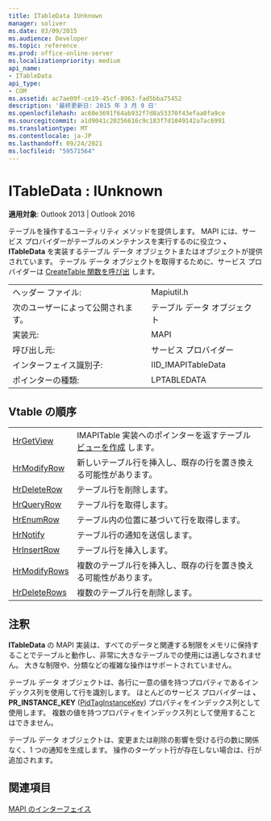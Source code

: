 ```yaml
---
title: ITableData IUnknown
manager: soliver
ms.date: 03/09/2015
ms.audience: Developer
ms.topic: reference
ms.prod: office-online-server
ms.localizationpriority: medium
api_name:
- ITableData
api_type:
- COM
ms.assetid: ac7ae09f-ce19-45cf-8963-fad5bba75452
description: '最終更新日: 2015 年 3 月 9 日'
ms.openlocfilehash: ac60e3691f64ab932f7d8a53370f43efaa0fa9ce
ms.sourcegitcommit: a1d9041c20256616c9c183f7d1049142a7ac6991
ms.translationtype: MT
ms.contentlocale: ja-JP
ms.lasthandoff: 09/24/2021
ms.locfileid: "59571564"
---
```

# <a name="itabledata--iunknown"></a>ITableData : IUnknown

  
  
**適用対象**: Outlook 2013 | Outlook 2016 
  
テーブルを操作するユーティリティ メソッドを提供します。 MAPI には、サービス プロバイダーがテーブルのメンテナンスを実行するのに役立つ **、ITableData** を実装するテーブル データ オブジェクトまたはオブジェクトが提供されています。 テーブル データ オブジェクトを取得するために、サービス プロバイダーは [CreateTable 関数を呼び出](createtable.md) します。 
  
|||
|:-----|:-----|
|ヘッダー ファイル:  <br/> |Mapiutil.h  <br/> |
|次のユーザーによって公開されます。  <br/> |テーブル データ オブジェクト  <br/> |
|実装元:  <br/> |MAPI  <br/> |
|呼び出し元:  <br/> |サービス プロバイダー  <br/> |
|インターフェイス識別子:  <br/> |IID_IMAPITableData  <br/> |
|ポインターの種類:  <br/> |LPTABLEDATA  <br/> |
   
## <a name="vtable-order"></a>Vtable の順序

|||
|:-----|:-----|
|[HrGetView](itabledata-hrgetview.md) <br/> |IMAPITable 実装へのポインターを返すテーブル [ビューを作成](imapitableiunknown.md) します。  <br/> |
|[HrModifyRow](itabledata-hrmodifyrow.md) <br/> |新しいテーブル行を挿入し、既存の行を置き換える可能性があります。  <br/> |
|[HrDeleteRow](itabledata-hrdeleterow.md) <br/> |テーブル行を削除します。  <br/> |
|[HrQueryRow](itabledata-hrqueryrow.md) <br/> |テーブル行を取得します。  <br/> |
|[HrEnumRow](itabledata-hrenumrow.md) <br/> |テーブル内の位置に基づいて行を取得します。  <br/> |
|[HrNotify](itabledata-hrnotify.md) <br/> |テーブル行の通知を送信します。  <br/> |
|[HrInsertRow](itabledata-hrinsertrow.md) <br/> |テーブル行を挿入します。  <br/> |
|[HrModifyRows](itabledata-hrmodifyrows.md) <br/> |複数のテーブル行を挿入し、既存の行を置き換える可能性があります。  <br/> |
|[HrDeleteRows](itabledata-hrdeleterows.md) <br/> |複数のテーブル行を削除します。  <br/> |
   
## <a name="remarks"></a>注釈

**ITableData** の MAPI 実装は、すべてのデータと関連する制限をメモリに保持することでテーブルと動作し、非常に大きなテーブルでの使用には適しなされません。 大きな制限や、分類などの複雑な操作はサポートされていません。 
  
テーブル データ オブジェクトは、各行に一意の値を持つプロパティであるインデックス列を使用して行を識別します。 ほとんどのサービス プロバイダーは **、PR_INSTANCE_KEY** ([PidTagInstanceKey](pidtaginstancekey-canonical-property.md)) プロパティをインデックス列として使用します。 複数の値を持つプロパティをインデックス列として使用することはできません。
  
テーブル データ オブジェクトは、変更または削除の影響を受ける行の数に関係なく、1 つの通知を生成します。 操作のターゲット行が存在しない場合は、行が追加されます。
  
## <a name="see-also"></a>関連項目



[MAPI のインターフェイス](mapi-interfaces.md)

